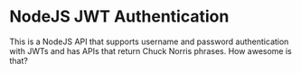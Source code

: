 # NodeJS JWT Authentication

This is a NodeJS API that supports username and password authentication with JWTs and has APIs that return Chuck Norris phrases. How awesome is that?
